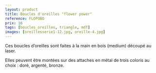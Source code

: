 ```yaml
---
layout: product
title: Boucles d'oreilles "flower power"
reference: FLOPOBO
prix: 16
tags: [boucles_oreilles, triangle, mdf]
images: [oreillesserie1-12.jpg, oreille-4.jpg]
---
```

Ces boucles d’oreilles sont faites à la main en bois (medium) découpé au laser.

Elles peuvent être montées sur des attaches en métal de trois coloris au choix : doré, argenté, bronze.